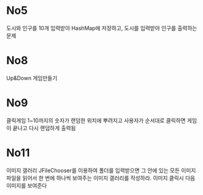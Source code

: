 # No5
도시와 인구를 10개 입력받아 HashMap에 저장하고, 도시를 입력받아 인구를 출력하는 문제

# No8
Up&Down 게임만들기

# No9
클릭게임 1~10까지의 숫자가 랜덤한 위치에 뿌려지고 사용자가 순서대로 클릭하면 게임이 끝나고 다시 랜덤하게 출력됨

# No11
이미지 갤러리 JFileChooser를 이용하여 폴더를 입력받으면 그 안에 있는 모든 이미지 파일을 읽어서 한 번에 하나씩 보여주는 이미지 갤러리를 작성하라.
이미지 클릭시 다음 이미지를 보여준다
